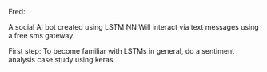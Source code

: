 Fred:

A social AI bot created using LSTM NN
Will interact via text messages using a free sms gateway

First step: To become familiar with LSTMs in general, do a sentiment analysis case study using keras